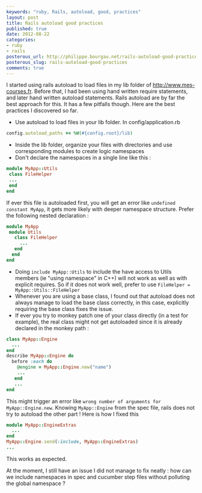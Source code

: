 ```yaml
---
keywords: "ruby, Rails, autoload, good, practices"
layout: post
title: Rails autoload good practices
published: true
date: 2012-08-22
categories:
- ruby
- rails
posterous_url: http://philippe.bourgau.net/rails-autoload-good-practices
posterous_slug: rails-autoload-good-practices
comments: true
---
```

I started using rails autoload to load files in my lib folder of <a href="http://www.mes-courses.fr">http://www.mes-courses.fr</a>. Before that, I had been using hand written require statements, and later hand written autoload statements. Rails autoload are by far the best approach for this. It has a few pitfalls though. Here are the best practices I discovered so far.

* Use autoload to load files in your lib folder. In config/application.rb

```ruby
config.autoload_paths += %W(#{config.root}/lib)
```

* Inside the lib folder, organize your files with directories and use corresponding modules to create logic namespaces
* Don't declare the namespaces in a single line like this :

```ruby
module MyApp::Utils
 class FileHelper
 ...
 end
end
```

If ever this file is autoloaded first, you will get an error like `undefined constant MyApp`, it gets more likely with deeper namespace structure. Prefer the following nested declaration :

```ruby
module MyApp
 module Utils
   class FileHelper
     ...
   end
  end
end
```

* Doing `include MyApp::Utils` to include the have access to Utils members (ie "using namespace" in C++) will not work as well as with explicit requires. So if it does not work well, prefer to use `FileHelper = MyApp::Utils::FileHelper`
* Whenever you are using a base class, I found out that autoload does not always manage to load the base class correctly, in this case, explicitly requiring the base class fixes the issue.
* If ever you try to monkey patch one of your class directly (in a test for example), the real class might not get autoloaded since it is already declared in the monkey path :

```ruby
class MyApp::Engine
  ...
end
describe MyApp::Engine do
  before :each do
    @engine = MyApp::Engine.new("name")
    ...
   end
   ...
end
```

This might trigger an error like `wrong number of arguments for MyApp::Engine.new`. Knowing `MyApp::Engine` from the spec file, rails does not try to autoload the other part ! Here is how I fixed this

```ruby
module MyApp::EngineExtras
  ...
end
MyApp::Engine.send(:include, MyApp::EngineExtras)
...
```

This works as expected.

At the moment, I still have an issue I did not manage to fix neatly : how can we include namespaces in spec and cucumber step files without polluting the global namespace ?
